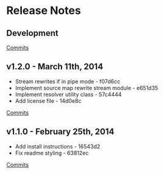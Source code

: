 # Release Notes

## Development

[Commits](https://github.com/kpdecker/source-map-lookup/compare/v1.2.0...master)

## v1.2.0 - March 11th, 2014
- Stream rewrites if in pipe mode - f07d6cc
- Implement source map rewrite stream module - e651d35
- Implement resolver utility class - 57c4444
- Add license file - 14d0e8c

[Commits](https://github.com/kpdecker/source-map-lookup/compare/v1.1.0...v1.2.0)

## v1.1.0 - February 25th, 2014
- Add install instructions - 16543d2
- Fix readme styling - 63812ec

[Commits](https://github.com/kpdecker/source-map-lookup/compare/0f1bf76...v1.1.0)
